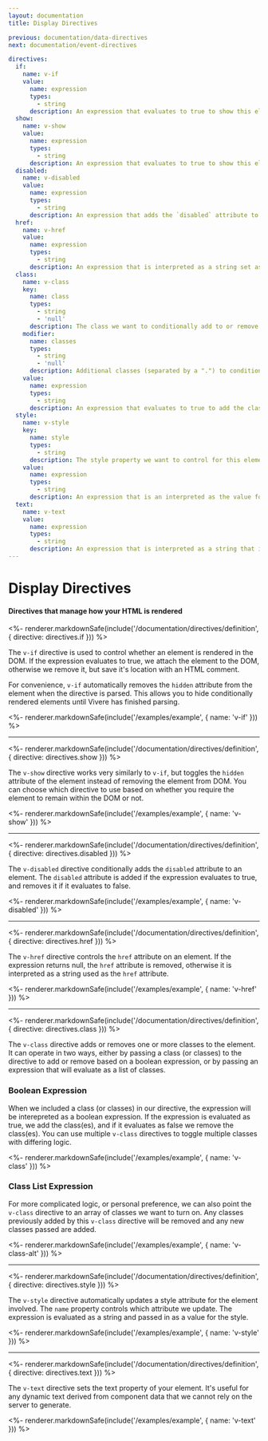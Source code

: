 ```yaml
---
layout: documentation
title: Display Directives

previous: documentation/data-directives
next: documentation/event-directives

directives:
  if:
    name: v-if
    value:
      name: expression
      types:
        - string
      description: An expression that evaluates to true to show this element, or false to remove it from the DOM
  show:
    name: v-show
    value:
      name: expression
      types:
        - string
      description: An expression that evaluates to true to show this element, or false to add the `hidden` attribute
  disabled:
    name: v-disabled
    value:
      name: expression
      types:
        - string
      description: An expression that adds the `disabled` attribute to this element when it evaluates true
  href:
    name: v-href
    value:
      name: expression
      types:
        - string
      description: An expression that is interpreted as a string set as the `href` attribute of this element
  class:
    name: v-class
    key:
      name: class
      types:
        - string
        - 'null'
      description: The class we want to conditionally add to or remove from this element
    modifier:
      name: classes
      types:
        - string
        - 'null'
      description: Additional classes (separated by a ".") to conditionally add or remove
    value:
      name: expression
      types:
        - string
      description: An expression that evaluates to true to add the class, or false to remove the class from this element
  style:
    name: v-style
    key:
      name: style
      types:
        - string
      description: The style property we want to control for this element
    value:
      name: expression
      types:
        - string
      description: An expression that is an interpreted as the value for our style property
  text:
    name: v-text
    value:
      name: expression
      types:
        - string
      description: An expression that is interpreted as a string that is used as the text for this element
---
```


# Display Directives

#### Directives that manage how your HTML is rendered

<%- renderer.markdownSafe(include('/documentation/directives/definition', { directive: directives.if })) %>

The `v-if` directive is used to control whether an element is rendered in the DOM. If the expression evaluates to true, we attach the element to the DOM, otherwise we remove it, but save it's location with an HTML comment.

For convenience, `v-if` automatically removes the `hidden` attribute from the element when the directive is parsed. This allows you to hide conditionally rendered elements until Vivere has finished parsing.

<%- renderer.markdownSafe(include('/examples/example', { name: 'v-if' })) %>

---

<%- renderer.markdownSafe(include('/documentation/directives/definition', { directive: directives.show })) %>

The `v-show` directive works very similarly to `v-if`, but toggles the `hidden` attribute of the element instead of removing the element from DOM. You can choose which directive to use based on whether you require the element to remain within the DOM or not.

<%- renderer.markdownSafe(include('/examples/example', { name: 'v-show' })) %>

---

<%- renderer.markdownSafe(include('/documentation/directives/definition', { directive: directives.disabled })) %>

The `v-disabled` directive conditionally adds the `disabled` attribute to an element. The `disabled` attribute is added if the expression evaluates to true, and removes it if it evaluates to false.

<%- renderer.markdownSafe(include('/examples/example', { name: 'v-disabled' })) %>

---

<%- renderer.markdownSafe(include('/documentation/directives/definition', { directive: directives.href })) %>

The `v-href` directive controls the `href` attribute on an element. If the expression returns null, the `href` attribute is removed, otherwise it is interpreted as a string used as the `href` attribute.

<%- renderer.markdownSafe(include('/examples/example', { name: 'v-href' })) %>

---

<%- renderer.markdownSafe(include('/documentation/directives/definition', { directive: directives.class })) %>

The `v-class` directive adds or removes one or more classes to the element. It can operate in two ways, either by passing a class (or classes) to the directive to add or remove based on a boolean expression, or by passing an expression that will evaluate as a list of classes.

### Boolean Expression

When we included a class (or classes) in our directive, the expression will be interepreted as a boolean expression. If the expression is evaluated as true, we add the class(es), and if it evaluates as false we remove the class(es). You can use multiple `v-class` directives to toggle multiple classes with differing logic.

<%- renderer.markdownSafe(include('/examples/example', { name: 'v-class' })) %>

### Class List Expression

For more complicated logic, or personal preference, we can also point the `v-class` directive to an array of classes we want to turn on. Any classes previously added by this `v-class` directive will be removed and any new classes passed are added.

<%- renderer.markdownSafe(include('/examples/example', { name: 'v-class-alt' })) %>

---

<%- renderer.markdownSafe(include('/documentation/directives/definition', { directive: directives.style })) %>

The `v-style` directive automatically updates a style attribute for the element involved. The `name` property controls which attribute we update. The expression is evaluated as a string and passed in as a value for the style.

<%- renderer.markdownSafe(include('/examples/example', { name: 'v-style' })) %>

---

<%- renderer.markdownSafe(include('/documentation/directives/definition', { directive: directives.text })) %>

The `v-text` directive sets the text property of your element. It's useful for any dynamic text derived from component data that we cannot rely on the server to generate.

<%- renderer.markdownSafe(include('/examples/example', { name: 'v-text' })) %>
